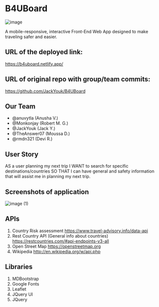 # B4UBoard
![image](https://user-images.githubusercontent.com/102705118/173204051-6f849087-b930-4887-988c-c4135d91f4f3.png)

A mobile-responsive, interactive Front-End Web App designed to make traveling safer and easier.

## URL of the deployed link:
https://b4uboard.netlify.app/

## URL of original repo with group/team commits:
https://github.com/JackYouk/B4UBoard

## Our Team
* @anuvytla (Anusha V.)
* @Monkonjay (Robert M. G.)
* @JackYouk (Jack Y.)
* @TheAnswer07 (Moussa D.)
* @rmdn321 (Devi R.)

## User Story
AS a user planning my next trip I WANT to search for specific destinations/countries SO THAT I can have general and safety information that will assist me in planning my next trip.

## Screenshots of application
![image (1)](https://user-images.githubusercontent.com/102705118/173205795-b7d274fd-0354-4e46-94a3-802edfec7d02.png)


## APIs
1. Country Risk assessment
https://www.travel-advisory.info/data-api
2. Rest Country API (General info about countries)
https://restcountries.com/#api-endpoints-v3-all
3. Open Street Map
https://openstreetmap.org
4. Wikipedia
http://en.wikipedia.org/w/api.php

## Libraries
1. MDBootstrap
2. Google Fonts
3. Leaflet
4. JQuery UI
5. JQuery
